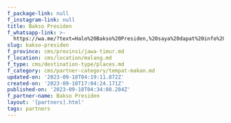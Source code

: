 ```yaml
---
f_package-link: null
f_instagram-link: null
title: Bakso Presiden
f_whatsapp-link: >-
  https://wa.me/?text=Halo%20Bakso%20Presiden,%20saya%20dapat%20info%20dari%20@loocale.id%20dan%20punya%20pertanyaan
slug: bakso-presiden
f_province: cms/provinsi/jawa-timur.md
f_location: cms/location/malang.md
f_type: cms/destination-type/places.md
f_category: cms/partner-category/tempat-makan.md
updated-on: '2023-09-18T04:19:11.872Z'
created-on: '2023-09-10T17:04:24.171Z'
published-on: '2023-09-18T04:34:08.284Z'
f_partner-name: Bakso Presiden
layout: '[partners].html'
tags: partners
---
```



